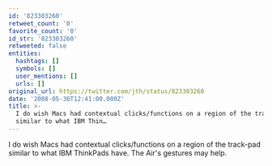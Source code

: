 ```yaml
---
id: '823303260'
retweet_count: '0'
favorite_count: '0'
id_str: '823303260'
retweeted: false
entities:
  hashtags: []
  symbols: []
  user_mentions: []
  urls: []
original_url: https://twitter.com/jth/status/823303260
date: '2008-05-30T12:41:00.000Z'
title: >-
  I do wish Macs had contextual clicks/functions on a region of the track-pad
  similar to what IBM Thin…
---
```


I do wish Macs had contextual clicks/functions on a region of the track-pad similar to what IBM ThinkPads have. The Air's gestures may help.